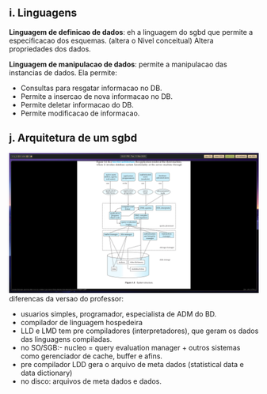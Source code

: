 ## i. Linguagens
**Linguagem de definicao de dados**: eh a linguagem do sgbd que permite a especificacao dos esquemas. (altera o Nivel conceitual) Altera propriedades dos dados.

**Linguagem de manipulacao de dados**: permite a manipulacao das instancias de dados. Ela permite:
- Consultas para resgatar informacao no DB.
- Permite a insercao de nova informacao no DB.
- Permite deletar informacao do DB.
- Permite modificacao de informacao.

## j. Arquitetura de um sgbd

![sgbd arquitechture](../../dist/1741720869_grim.png)
diferencas da versao do professor:
- usuarios simples, programador, especialista de ADM do BD.
- compilador de linguagem hospedeira
- LLD e LMD tem pre compiladores (interpretadores), que geram os dados das linguagens compiladas.
- no SO/SGB:- nucleo = query evaluation manager + outros sistemas como gerenciador de cache, buffer e afins.
- pre compilador LDD gera o arquivo de meta dados (statistical data e data dictionary)
- no disco: arquivos de meta dados e dados.


